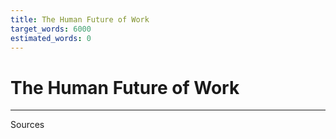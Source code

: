 ```yaml
---
title: The Human Future of Work
target_words: 6000
estimated_words: 0
---
```


# The Human Future of Work


---
Sources
